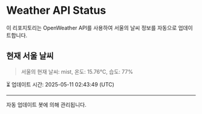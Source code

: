 
# Weather API Status

이 리포지토리는 OpenWeather API를 사용하여 서울의 날씨 정보를 자동으로 업데이트합니다.

## 현재 서울 날씨
> 서울의 현재 날씨: mist, 온도: 15.76°C, 습도: 77%

⏳ 업데이트 시간: 2025-05-11 02:43:49 (UTC)

---
자동 업데이트 봇에 의해 관리됩니다.
